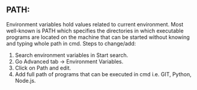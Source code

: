## PATH:
Environment variables hold values related to current environment. Most well-known is PATH which specifies the directories in which executable programs are located on the machine
that can be started without knowing and typing whole path in cmd. Steps to change/add:
1. Search environment variables in Start search.
2. Go Advanced tab -> Environment Variables.
3. Click on Path and edit.
4. Add full path of programs that can be executed in cmd i.e. GIT, Python, Node.js.
